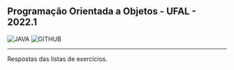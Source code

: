 ## Programação Orientada a Objetos - UFAL - 2022.1

![JAVA](https://custom-icon-badges.herokuapp.com/badge/Java-C63842?style=for-the-badge&logo=icons8-javaf&logoColor=black)
![GITHUB](https://img.shields.io/badge/Programação_Orientada_a_Objetos-black?style=for-the-badge&logo=GitHub&logoColor=white)

----

Respostas das listas de exercícios.

